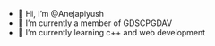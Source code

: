 - 👋 Hi, I’m @Anejapiyush
- 👀 I’m currently a member of GDSCPGDAV
- 🌱 I’m currently learning c++ and web development


<!---
Anejapiyush/Anejapiyush is a ✨ special ✨ repository because its `README.md` (this file) appears on your GitHub profile.
You can click the Preview link to take a look at your changes.
--->
